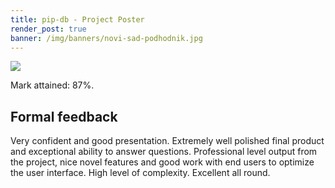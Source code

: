 ```yaml
---
title: pip-db - Project Poster
render_post: true
banner: /img/banners/novi-sad-podhodnik.jpg
---
```


<div class="paper">
  <a href="{{ '/u/aston/pip-db/poster.pdf' | relative_url }}"
     title="Click to read full paper" target="_blank">
    <img src="{{ '/u/aston/pip-db/poster.png' | relative_url }}"/>
  </a>
  <p class="description">
    Mark attained: 87%.
  </p>
</div>

## Formal feedback

Very confident and good presentation. Extremely well polished final
product and exceptional ability to answer questions. Professional
level output from the project, nice novel features and good work with
end users to optimize the user interface. High level of
complexity. Excellent all round.
